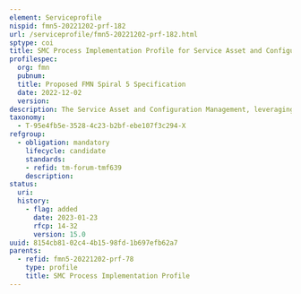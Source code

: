 ```yaml
---
element: Serviceprofile
nispid: fmn5-20221202-prf-182
url: /serviceprofile/fmn5-20221202-prf-182.html
sptype: coi
title: SMC Process Implementation Profile for Service Asset and Configuration Management
profilespec:
  org: fmn
  pubnum: 
  title: Proposed FMN Spiral 5 Specification
  date: 2022-12-02
  version: 
description: The Service Asset and Configuration Management, leveraging the TM Forum Resource Inventory Management API, enables the exchange of federated Configuration Items between Mission Network Participants.
taxonomy:
  - T-95e4fb5e-3528-4c23-b2bf-ebe107f3c294-X
refgroup:
  - obligation: mandatory
    lifecycle: candidate
    standards: 
    - refid: tm-forum-tmf639
    description: 
status:
  uri: 
  history: 
    - flag: added
      date: 2023-01-23
      rfcp: 14-32
      version: 15.0
uuid: 8154cb81-02c4-4b15-98fd-1b697efb62a7
parents:
  - refid: fmn5-20221202-prf-78
    type: profile
    title: SMC Process Implementation Profile
---
```

